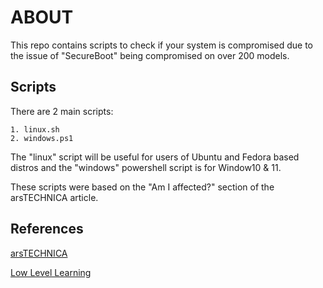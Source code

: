 # ABOUT

This repo contains scripts to check if your system is compromised due to the issue of 
"SecureBoot" being compromised on over 200 models.

## Scripts

There are 2 main scripts:

	1. linux.sh
	2. windows.ps1

The "linux" script will be useful for users of Ubuntu and Fedora based distros 
and the "windows" powershell script is for Window10 & 11. 

These scripts were based on the "Am I affected?" section of the arsTECHNICA article.

## References

[arsTECHNICA](https://arstechnica.com/security/2024/07/secure-boot-is-completely-compromised-on-200-models-from-5-big-device-makers/)

[Low Level Learning](https://www.youtube.com/watch?v=eKpv5xjSqs0)
